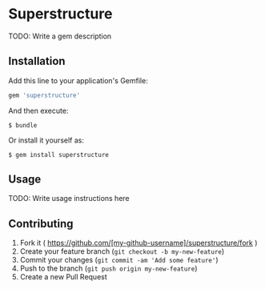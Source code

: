 # Superstructure

TODO: Write a gem description

## Installation

Add this line to your application's Gemfile:

```ruby
gem 'superstructure'
```

And then execute:

    $ bundle

Or install it yourself as:

    $ gem install superstructure

## Usage

TODO: Write usage instructions here

## Contributing

1. Fork it ( https://github.com/[my-github-username]/superstructure/fork )
2. Create your feature branch (`git checkout -b my-new-feature`)
3. Commit your changes (`git commit -am 'Add some feature'`)
4. Push to the branch (`git push origin my-new-feature`)
5. Create a new Pull Request
